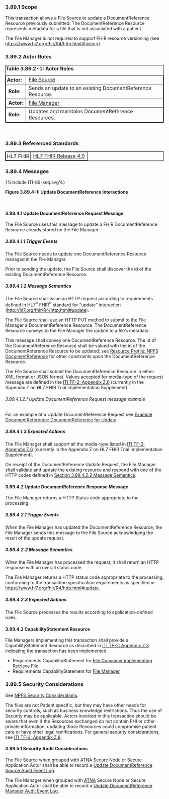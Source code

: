 ### 3.89.1 Scope

This transaction allows a File Source to update a DocumentReference
Resource previously submitted. The DocumentReference Resource represents
metadata for a file that is not associated with a patient.

The File Manager is not required to support FHIR resource versioning
(see <https://www.hl7.org/fhir/R4/http.html#history>).

### 3.89.2 Actor Roles

<div>
<table border="1" borderspacing="0"
    style="border: 1px solid black; border-collapse: collapse">
    <caption style="text-align:left">
        <b> Table 3.89.2-1: Actor Roles </b>
    </caption>
    <tbody>
        <tr>
            <td style="padding:3px"><b>Actor:</b></td>
            <td><a href="volume-1.html#47113-file-source">File Source</a></td>
        </tr>
       <tr>
            <td><b>Role:</b></td>
            <td>Sends an update to an existing DocumentReference Resource.</td>
        </tr>
        <tr>
            <td><b>Actor:</b></td>
            <td><a href="volume-1.html#47111-file-manager">File Manager</a></td>
        </tr>
        <tr>
            <td><b>Role:</b></td>
            <td>Updates and maintains DocumentReference Resources.</td>
        </tr>
    </tbody>
</table>
</div>
<br>

### 3.89.3 Referenced Standards

<table border="1" borderspacing="0"
    style="border: 1px solid black; border-collapse: collapse">
    <tbody>
        <tr>
            <td style="padding:3px">HL7 FHIR</td>
            <td><a href="http://hl7.org/fhir/R4/index.html">HL7 FHIR Release 4.0</a></td>
        </tr>
    </tbody>
</table>

### 3.89.4 Messages

<div>
{%include ITI-89-seq.svg%}
<p><b>Figure 3.89.4-1: Update DocumentReference Interactions</b></p>
</div>
<br clear="all">

#### 3.89.4.1 Update DocumentReference Request Message

The File Source uses this message to update a FHIR DocumentReference
Resource already stored on the File Manager.

##### 3.89.4.1.1 Trigger Events

The File Source needs to update one DocumentReference Resource managed
in the File Manager.

Prior to sending the update, the File Source shall discover the id of
the existing DocumentReference Resource.

##### 3.89.4.1.2 Message Semantics

The File Source shall issue an HTTP request according to requirements
defined in HL7<sup>®</sup> FHIR<sup>®</sup> standard for “update”
interaction (<http://hl7.org/fhir/R4/http.html#update>).

The File Source shall use an HTTP PUT method to submit to the File
Manager a DocumentReference Resource. The DocumentReference Resource
conveys to the File Manager the update to a file’s metadata.

This message shall convey one DocumentReference Resource. The id of the
DocumentReference Resource shall be valued with the id of the
DocumentReference Resource to be updated; see [Resource Profile: NPFS DocumentReference](StructureDefinition-IHE.NPFS.DocumentReference.html) for
other constraints upon the DocumentReference Resource.

The File Source shall submit the DocumentReference Resource in either
XML format or JSON format. Values accepted for media-type of the request
message are defined in the [ITI TF-2: Appendix Z.6](https://profiles.ihe.net/ITI/TF/Volume2/ch-Z.html#z.6-populating-the-expected-response-format) (currently in the
Appendix Z on HL7 FHIR Trial Implementation Supplement).

###### 3.89.4.1.2.1 Update DocumentReference Request message example 

For an example of a Update DocumentReference Request see <a href="http://build.fhir.org/ig/IHE/ITI.NPFS/branches/master/DocumentReference-12345.html">Example DocumentReference: DocumentReference for Update</a>

##### 3.89.4.1.3 Expected Actions

The File Manager shall support all the media-type listed in [ITI TF-2: Appendix Z.6](https://profiles.ihe.net/ITI/TF/Volume2/ch-Z.html#z.6-populating-the-expected-response-format) (currently in the Appendix Z on HL7 FHIR Trial
Implementation Supplement).

On receipt of the DocumentReference Update Request, the File Manager
shall validate and update the existing resource and respond with one of
the HTTP codes defined in [Section 3.89.4.2.2 Message Semantics](ITI-89.html#389422-message-semantics).

#### 3.89.4.2 Update DocumentReference Response Message

The File Manager returns a HTTP Status code appropriate to the
processing.

##### 3.89.4.2.1 Trigger Events

When the File Manager has updated the DocumentReference Resource, the
File Manager sends this message to the File Source acknowledging the
result of the update request.

##### 3.89.4.2.2 Message Semantics

When the File Manager has processed the request, it shall return an HTTP
response with an overall status code.

The File Manager returns a HTTP status code appropriate to the
processing, conforming to the transaction specification requirements as
specified in <https://www.hl7.org/fhir/R4/http.html#update>.

##### 3.89.4.2.3 Expected Actions

The File Source processes the results according to application-defined
rules.

#### 3.89.4.3 CapabilityStatement Resource

File Managers implementing this transaction shall provide a CapabilityStatement Resource as described in [ITI TF-2: Appendix Z.3](https://profiles.ihe.net/ITI/TF/Volume2/ch-Z.html#z.3-capabilitystatement-resource) indicating the transaction has been implemented. 
- Requirements CapabilityStatement for [File Consumer implementing Retrieve File](CapabilityStatement-IHE.NPFS.FileConsumerOption.html)
- Requirements CapabilityStatement for [File Manager](CapabilityStatement-IHE.NPFS.FileManager.html)

### 3.89.5 Security Considerations

See [NPFS Security Considerations](volume-1.html#475-npfs-security-considerations).

The files are not Patient specific, but they may have other needs for security controls, such as business knowledge restrictions. Thus the use of Security may be applicable.
Actors involved in this transaction should be aware that even if the
Resources exchanged do not contain PHI or other private information,
updating those Resources could compromise patient care or have other
legal ramifications. For general security considerations, see [ITI TF-2: Appendix Z.8](https://profiles.ihe.net/ITI/TF/Volume2/ch-Z.html#z.8-mobile-security-considerations).

#### 3.89.5.1 Security Audit Considerations

The File Source when grouped with [ATNA](https://profiles.ihe.net/ITI/TF/Volume1/ch-9.html) Secure Node or Secure Application Actor shall be able to record a [Update DocumentReference Source Audit Event Log](StructureDefinition-IHE.NPFS.UpdateDocumentReference.Audit.Source.html).

The File Manager when grouped with [ATNA](https://profiles.ihe.net/ITI/TF/Volume1/ch-9.html) Secure Node or Secure Application Actor shall be able to record a [Update DocumentReference Manager Audit Event Log](StructureDefinition-IHE.NPFS.UpdateDocumentReference.Audit.Manager.html).
